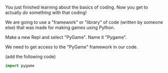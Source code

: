 You just finished learning about the basics of coding. Now you get to actually *do* something with that coding!

We are going to use a "framework" or "library" of code (written by someone else) that was made for making games using Python.

Make a new Repl and select "PyGame". Name it "Pygame".

We need to get access to the "PyGame" framework in our code. 

(add the following code)
```py
import pygame

```